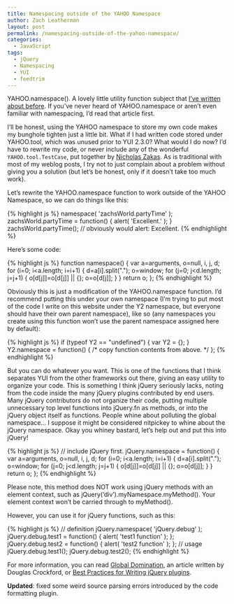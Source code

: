 ```yaml
---
title: Namespacing outside of the YAHOO Namespace
author: Zach Leatherman
layout: post
permalink: /namespacing-outside-of-the-yahoo-namespace/
categories:
  - JavaScript
tags:
  - jQuery
  - Namespacing
  - YUI
  - feedtrim
---
```


YAHOO.namespace(). A lovely little utility function subject that [I’ve written about before][1]. If you’ve never heard of YAHOO.namespace or aren’t even familiar with namespacing, I’d read that article first.

 [1]: http://www.zachleat.com/web/2007/08/09/yui-code-review-yahoonamespace/

I’ll be honest, using the YAHOO namespace to store my own code makes my bunghole tighten just a little bit. What if I had written code stored under YAHOO.tool, which was unused prior to YUI 2.3.0? What would I do now? I’d have to rewrite my code, or never include any of the wonderful `YAHOO.tool.TestCase`, put together by [Nicholas Zakas][2]. As is traditional with most of my weblog posts, I try not to just complain about a problem without giving you a solution (but let’s be honest, only if it doesn’t take too much work).

 [2]: http://www.nczonline.net/

Let’s rewrite the YAHOO.namespace function to work outside of the YAHOO Namespace, so we can do things like this:

{% highlight js %}
namespace( 'zachsWorld.partyTime' );
zachsWorld.partyTime = function() {
  alert( 'Excellent.' );
}
zachsWorld.partyTime(); // obviously would alert: Excellent.
{% endhighlight %}

Here’s some code:

{% highlight js %}
function namespace() {
    var a=arguments, o=null, i, j, d;
    for (i=0; i<a.length; i=i+1) {
        d=a[i].split(".");
        o=window;
        for (j=0; j<d.length; j=j+1) {
            o[d[j]]=o[d[j]] || {};
            o=o[d[j]];
        }
    }
    return o;
};
{% endhighlight %}

Obviously this is just a modification of the YAHOO.namespace function. I’d recommend putting this under your own namespace (I’m trying to put most of the code I write on this website under the Y2 namespace, but everyone should have their own parent namespace), like so (any namespaces you create using this function won’t use the parent namespace assigned here by default):

{% highlight js %}
if (typeof Y2 == "undefined") {
    var Y2 = {};
}
Y2.namespace = function() { /* copy function contents from above. */ };
{% endhighlight %}

But you can do whatever you want. This is one of the functions that I think separates YUI from the other frameworks out there, giving an easy utility to organize your code. This is something I think jQuery seriously lacks, noting from the code inside the many jQuery plugins contributed by end users. Many jQuery contributors do not organize their code, putting multiple unnecessary top level functions into jQuery.fn as methods, or into the jQuery object itself as functions. People whine about polluting the global namespace… I suppose it might be considered nitpickey to whine about the jQuery namespace. Okay you whiney bastard, let’s help out and put this into jQuery!

{% highlight js %}
// include jQuery first.
jQuery.namespace = function() {
    var a=arguments, o=null, i, j, d;
    for (i=0; i<a.length; i=i+1) {
        d=a[i].split(".");
        o=window;
        for (j=0; j<d.length; j=j+1) {
            o[d[j]]=o[d[j]] || {};
            o=o[d[j]];
        }
    }
    return o;
};
{% endhighlight %}

Please note, this method does NOT work using jQuery methods with an element context, such as jQuery(‘div’).myNamespace.myMethod(). Your element context won’t be carried through to myMethod().

However, you can use it for jQuery functions, such as this:

{% highlight js %}
// definition
jQuery.namespace( 'jQuery.debug' );
jQuery.debug.test1 = function()
{
    alert( 'test1 function' );
};
jQuery.debug.test2 = function()
{
    alert( 'test2 function' );
};
// usage
jQuery.debug.test1();
jQuery.debug.test2();
{% endhighlight %}

For more information, you can read [Global Domination](http://yuiblog.com/blog/2006/06/01/global-domination/), an article written by Douglas Crockford, or [Best Practices for Writing jQuery plugins](http://docs.jquery.com/Plugins/Authoring).

**Updated**: fixed some weird source parsing errors introduced by the code formatting plugin.
